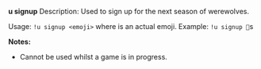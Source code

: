 **u signup**
Description: Used to sign up for the next season of werewolves.

Usage: `!u signup <emoji>` where <emoji> is an actual emoji.
Example: `!u signup 💩`s

**Notes:**
 - Cannot be used whilst a game is in progress.
